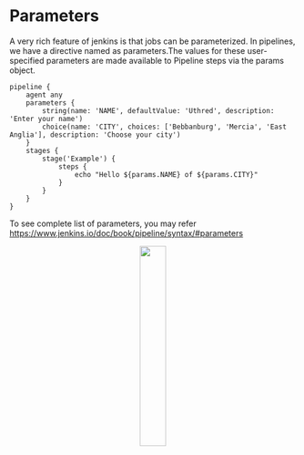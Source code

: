 # Parameters

A very rich feature of jenkins is that jobs can be parameterized. In pipelines, we have a directive named as parameters.The values for these user-specified parameters are made available to Pipeline steps via the params object.

```
pipeline {
    agent any
    parameters {
        string(name: 'NAME', defaultValue: 'Uthred', description: 'Enter your name')
        choice(name: 'CITY', choices: ['Bebbanburg', 'Mercia', 'East Anglia'], description: 'Choose your city')
    }
    stages {
        stage('Example') {
            steps {
                echo "Hello ${params.NAME} of ${params.CITY}"
            }
        }
    }
}
```
To see complete list of parameters, you may refer https://www.jenkins.io/doc/book/pipeline/syntax/#parameters


<p align="center">
<a href="https://www.youtube.com/c/xtremeexcel?sub_confirmation=1"><img src="/images/subscribe.gif" width="30%" height="30%"></a>
</p>
